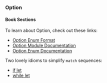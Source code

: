 ### Option

#### Book Sections

To learn about Option<T>, check out these links:

- [Option Enum Format](https://doc.rust-lang.org/stable/book/ch10-01-syntax.html#in-enum-definitions)
- [Option Module Documentation](https://doc.rust-lang.org/std/option/)
- [Option Enum Documentation](https://doc.rust-lang.org/std/option/enum.Option.html)

Two lovely idioms to simplify `match` sequences:

- [if let](https://doc.rust-lang.org/stable/rust-by-example/flow_control/if_let.html)
- [while let](https://doc.rust-lang.org/stable/rust-by-example/flow_control/while_let.html)
